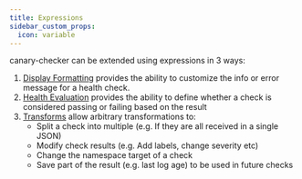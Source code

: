 ```yaml
---
title: Expressions
sidebar_custom_props:
  icon: variable
---
```


canary-checker can be extended using expressions in 3 ways:

1. [Display Formatting](./display-formatting) provides the ability to customize the info or error message for a health check.
2. [Health Evaluation](./health-evaluation) provides the ability to define whether a check is considered passing or failing based on the result
3. [Transforms](./transforms) allow arbitrary transformations to:
   - Split a check into multiple (e.g. If they are all received in a single JSON)
   - Modify check results (e.g. Add labels, change severity etc)
   - Change the namespace target of a check
   - Save part of the result (e.g. last log age) to be used in future checks
